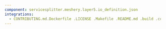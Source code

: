 ```yaml
---
component: servicesplitter.meshery.layer5.io_definition.json
integrations:
  - CONTRIBUTING.md.Dockerfile .LICENSE .Makefile .README.md .build .consul .go.mod .go.sum .helpers .internal .main.go .output .servicesplitter.meshery.layer5.io_definition.json.md .templates .tests
---
```

